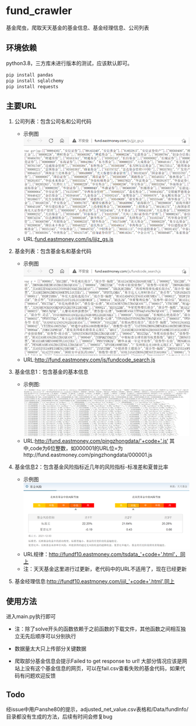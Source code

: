 # fund_crawler
基金爬虫，爬取天天基金的基金信息、基金经理信息、公司列表

## 环境依赖

python3.8，三方库未进行版本的测试，应该默认即可。

```
pip install pandas
pip install sqlalchemy
pip install requests
```



## 主要URL

1. 公司列表：包含公司名和公司代码
   - 示例图
     ![image-20211231120534225](https://raw.githubusercontent.com/XDTD/ImgStg/main/image-20211231120534225.png)
   - URL:[fund.eastmoney.com/js/jjjz_gs.js](http://fund.eastmoney.com/js/jjjz_gs.js)

2. 基金列表：包含基金名和基金代码
   - 示例图
     ![image-20211231120622201](https://raw.githubusercontent.com/XDTD/ImgStg/main/image-20211231120622201.png)
   - URL:http://fund.eastmoney.com/js/fundcode_search.js

3. 基金信息1：包含基金的基本信息
   - 示例图:![image-20211231120731601](https://raw.githubusercontent.com/XDTD/ImgStg/main/image-20211231120731601.png)
   - URL:http://fund.eastmoney.com/pingzhongdata/'+code+'.js‘  其中,code为6位整数，如000001的URL位=为http://fund.eastmoney.com/pingzhongdata/000001.js

4. 基金信息2：包含基金风险指标近几年的风险指标-标准差和夏普比率
   - 示例图
     ![image-20211231120324443](https://raw.githubusercontent.com/XDTD/ImgStg/main/image-20211231120324443.png)
   - URL规律：http://fundf10.eastmoney.com/tsdata_'+code+'.html'，同上
   - 注：天天基金这里进行过更新，老代码中的URL不适用了，现在已经更新

5. 基金经理信息:http://fundf10.eastmoney.com/jjjl_'+code+'.html',同上





## 使用方法

进入main.py执行即可

- 注：除了solve开头的函数依赖于之前函数的下载文件，其他函数之间相互独立无先后顺序可以分别执行


- 数据量太大只上传部分关键数据
- 爬取部分基金信息会提示Failed to get response to url! 大部分情况应该是网站上没有这个基金信息的网页，可以在fail.csv查看失败的基金代码，如果代码有问题欢迎反馈





## Todo

经issue中用户anshe80的提示，adjusted_net_value.csv表格和/Data/fundInfo/目录都没有生成的方法，后续有时间会修复bug 
